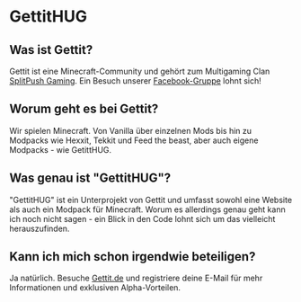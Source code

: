 # GettitHUG

## Was ist Gettit?

Gettit ist eine Minecraft-Community und gehört zum Multigaming Clan [SplitPush Gaming](http://www.spgaming.de). Ein Besuch unserer [Facebook-Gruppe](https://www.facebook.com/groups/gettitmc/) lohnt sich!

## Worum geht es bei Gettit?

Wir spielen Minecraft. Von Vanilla über einzelnen Mods bis hin zu Modpacks wie Hexxit, Tekkit und  Feed the beast, aber auch eigene Modpacks - wie GetittHUG.

## Was genau ist "GettitHUG"?

"GettitHUG" ist ein Unterprojekt von Gettit und umfasst sowohl eine Website als auch ein Modpack für Minecraft. Worum es allerdings genau geht kann ich noch nicht sagen - ein Blick in den Code lohnt sich um das vielleicht herauszufinden.

## Kann ich mich schon irgendwie beteiligen?

Ja natürlich. Besuche [Gettit.de](http://www.gettit.de) und registriere deine E-Mail für mehr Informationen und exklusiven Alpha-Vorteilen.
